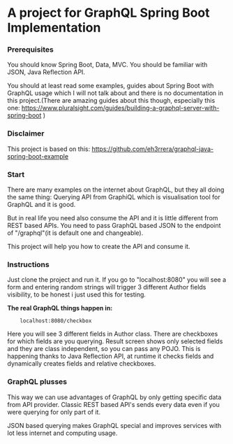 # A project for GraphQL Spring Boot Implementation

### Prerequisites

You should know Spring Boot, Data, MVC. You should be familiar with JSON, Java Reflection API. 

You should at least read some examples, guides about Spring Boot with GraphQL usage which I will
not talk about and there is no documentation in this project.(There are amazing guides about this though,
especially this one: https://www.pluralsight.com/guides/building-a-graphql-server-with-spring-boot )

### Disclaimer 

This project is based on this: https://github.com/eh3rrera/graphql-java-spring-boot-example
### Start

There are many examples on the internet about GraphQL, but they all doing the same thing: Querying
 API from GraphiQL which is visualisation tool for GraphQL and it is good.
 
 
 But in real life you need also consume the API and it is little different from REST based APIs. You
 need to pass GraphQL based JSON to the endpoint of "/graphql"(it is default one and changeable).
 
 This project will help you how to create the API and consume it.
 
 ### Instructions 
 
 Just clone the project and run it. If you go to "localhost:8080" you will see a form and entering 
 random strings will trigger 3 different Author fields visibility, to be honest i just used this for
 testing.
 
 **The real GraphQL things happen in:**
 
        localhost:8080/checkbox
        
 Here you will see 3 different fields in Author class. There are checkboxes for which fields are you
 querying. Result screen shows only selected fields and they are class independent, so you can pass
 any POJO. This is happening thanks to Java Reflection API, at runtime it checks fields and
 dynamically creates fields and relative checkboxes.
 
 ### GraphQL plusses
 
 This way we can use advantages of GraphQL by only getting specific data from API provider. Classic
 REST based API's sends every data even if you were querying for only part of it.
 
 JSON based querying makes GraphQL special and improves services with lot less internet and
 computing usage.